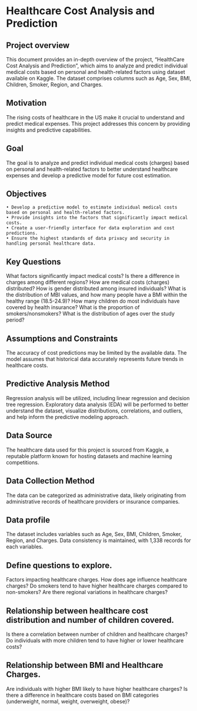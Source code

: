 # Healthcare Cost Analysis and Prediction

## Project overview 
This document provides an in-depth overview of the project, “HealthCare Cost Analysis and Prediction”, which aims to analyze and predict individual medical costs based on personal and health-related factors using dataset available on Kaggle. The dataset comprises columns such as Age, Sex, BMI, Children, Smoker, Region, and Charges.

## Motivation
The rising costs of healthcare in the US make it crucial to understand and predict medical expenses. This project addresses this concern by providing insights and predictive capabilities.

## Goal
The goal is to analyze and predict individual medical costs (charges) based on personal and health-related factors to better understand healthcare expenses and develop a predictive model for future cost estimation.

## Objectives
    • Develop a predictive model to estimate individual medical costs based on personal and health-related factors.
    • Provide insights into the factors that significantly impact medical costs.
    • Create a user-friendly interface for data exploration and cost predictions.
    • Ensure the highest standards of data privacy and security in handling personal healthcare data.

## Key Questions
What factors significantly impact medical costs?
Is there a difference in charges among different regions?
How are medical costs (charges) distributed?
How is gender distributed among insured individuals?
What is the distribution of MBI values, and how many people have a BMI within the healthy range (18.5-24.9)?
How many children do most individuals have covered by health insurance?
What is the proportion of smokers/nonsmokers?
What is the distribution of ages over the study period?

## Assumptions and Constraints
The accuracy of cost predictions may be limited by the available data.
The model assumes that historical data accurately represents future trends in healthcare costs.

## Predictive Analysis Method
Regression analysis will be utilized, including linear regression and decision tree regression. Exploratory data analysis (EDA) will be performed to better understand the dataset, visualize distributions, correlations, and outliers, and help inform the predictive modeling approach.

## Data Source
The healthcare data used for this project is sourced from Kaggle, a reputable platform known for hosting datasets and machine learning competitions.

## Data Collection Method
The data can be categorized as administrative data, likely originating from administrative records of healthcare providers or insurance companies.

## Data profile
The dataset includes variables such as Age, Sex, BMI, Children, Smoker, Region, and Charges. Data consistency is maintained, with 1,338 records for each variables.

## Define questions to explore.
Factors impacting healthcare charges.
How does age influence healthcare charges?
Do smokers tend to have higher healthcare charges compared to non-smokers?
Are there regional variations in healthcare charges?

## Relationship between healthcare cost distribution and number of children covered.
Is there a correlation between number of children and healthcare charges?
Do individuals with more children tend to have higher or lower healthcare costs?

## Relationship between BMI and Healthcare Charges.
Are individuals with higher BMI likely to have higher healthcare charges?
Is there a difference in healthcare costs based on BMI categories (underweight, normal, weight, overweight, obese)?
